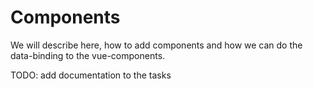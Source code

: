 # Components

We will describe here, how to add components and how we can do the data-binding to the vue-components.

TODO: add documentation to the tasks
